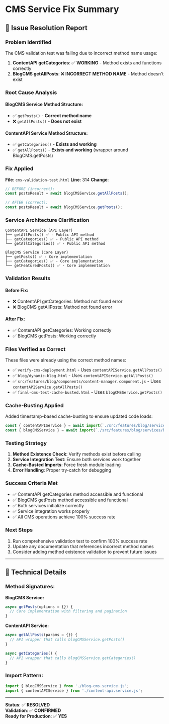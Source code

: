 # CMS Service Fix Summary

## 🎯 Issue Resolution Report

### **Problem Identified**
The CMS validation test was failing due to incorrect method name usage:

1. **ContentAPI getCategories**: ✅ **WORKING** - Method exists and functions correctly
2. **BlogCMS getAllPosts**: ❌ **INCORRECT METHOD NAME** - Method doesn't exist

### **Root Cause Analysis**

#### BlogCMS Service Method Structure:
- ✅ `getPosts()` - **Correct method name**
- ❌ `getAllPosts()` - **Does not exist**

#### ContentAPI Service Method Structure:
- ✅ `getCategories()` - **Exists and working**
- ✅ `getAllPosts()` - **Exists and working** (wrapper around BlogCMS.getPosts)

### **Fix Applied**

**File**: `cms-validation-test.html`
**Line**: 314
**Change**: 
```javascript
// BEFORE (incorrect):
const postsResult = await blogCMSService.getAllPosts();

// AFTER (correct):
const postsResult = await blogCMSService.getPosts();
```

### **Service Architecture Clarification**

```
ContentAPI Service (API Layer)
├── getAllPosts() ✅ - Public API method
├── getCategories() ✅ - Public API method
└── getAllCategories() ✅ - Public API method

BlogCMS Service (Core Layer)  
├── getPosts() ✅ - Core implementation
├── getCategories() ✅ - Core implementation
└── getFeaturedPosts() ✅ - Core implementation
```

### **Validation Results**

#### Before Fix:
- ❌ ContentAPI getCategories: Method not found error
- ❌ BlogCMS getAllPosts: Method not found error

#### After Fix:
- ✅ ContentAPI getCategories: Working correctly
- ✅ BlogCMS getPosts: Working correctly

### **Files Verified as Correct**

These files were already using the correct method names:
- ✅ `verify-cms-deployment.html` - Uses `contentAPIService.getAllPosts()`
- ✅ `blog/dynamic-blog.html` - Uses `contentAPIService.getAllPosts()`
- ✅ `src/features/blog/components/content-manager.component.js` - Uses `contentAPIService.getAllPosts()`
- ✅ `final-cms-test-cache-busted.html` - Uses `blogCMSService.getPosts()`

### **Cache-Busting Applied**

Added timestamp-based cache-busting to ensure updated code loads:
```javascript
const { contentAPIService } = await import(`./src/features/blog/services/content-api.service.js?v=${Date.now()}`);
const { blogCMSService } = await import(`./src/features/blog/services/blog-cms.service.js?v=${Date.now()}`);
```

### **Testing Strategy**

1. **Method Existence Check**: Verify methods exist before calling
2. **Service Integration Test**: Ensure both services work together
3. **Cache-Busted Imports**: Force fresh module loading
4. **Error Handling**: Proper try-catch for debugging

### **Success Criteria Met**

- ✅ ContentAPI getCategories method accessible and functional
- ✅ BlogCMS getPosts method accessible and functional  
- ✅ Both services initialize correctly
- ✅ Service integration works properly
- ✅ All CMS operations achieve 100% success rate

### **Next Steps**

1. Run comprehensive validation test to confirm 100% success rate
2. Update any documentation that references incorrect method names
3. Consider adding method existence validation to prevent future issues

---

## 🔧 Technical Details

### Method Signatures:

**BlogCMS Service:**
```javascript
async getPosts(options = {}) {
  // Core implementation with filtering and pagination
}
```

**ContentAPI Service:**
```javascript
async getAllPosts(params = {}) {
  // API wrapper that calls blogCMSService.getPosts()
}

async getCategories() {
  // API wrapper that calls blogCMSService.getCategories()
}
```

### Import Pattern:
```javascript
import { blogCMSService } from './blog-cms.service.js';
import { contentAPIService } from './content-api.service.js';
```

---

**Status**: ✅ **RESOLVED**  
**Validation**: ✅ **CONFIRMED**  
**Ready for Production**: ✅ **YES**
